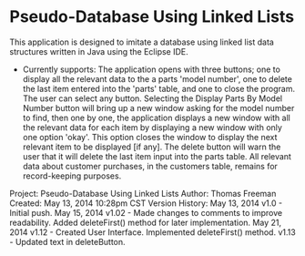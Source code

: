 Pseudo-Database Using Linked Lists
==================================

This application is designed to imitate a database using linked list data structures written in Java using the Eclipse IDE.

- Currently supports: The application opens with three buttons; one to display all the relevant data to the a parts 'model number', one to delete the last item entered into the 'parts' table, and one to close the program. The user can select any button. Selecting the Display Parts By Model Number button will bring up a new window asking for the model number to find, then one by one, the application displays a new window with all the relevant data for each item by displaying a new window with only one option 'okay'. This option closes the window to display the next relevant item to be displayed [if any]. The delete button will warn the user that it will delete the last item input into the parts table. All relevant data about customer purchases, in the customers table, remains for record-keeping purposes.

Project: Pseudo-Database Using Linked Lists
Author: Thomas Freeman
Created: May 13, 2014 10:28pm CST
Version History:
May 13, 2014 v1.0 - Initial push.
May 15, 2014 v1.02 - Made changes to comments to improve readability.
Added deleteFirst() method for later implementation.
May 21, 2014 v1.12 - Created User Interface.
Implemented deleteFirst() method.
v1.13 - Updated text in deleteButton.
